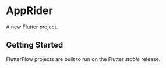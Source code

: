# AppRider

A new Flutter project.

## Getting Started

FlutterFlow projects are built to run on the Flutter _stable_ release.

